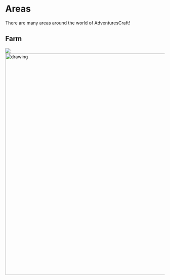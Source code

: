 # **Areas**
There are many areas around the world of AdventuresCraft!

## **Farm**
![](/wiki/docs/img/Farm.png)
<img src="/wiki/docs/img/Farm.png" alt="drawing" width="1000" height="700"/>
